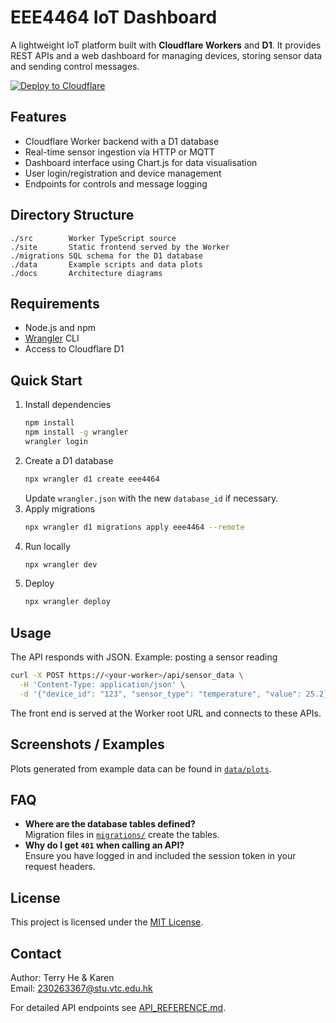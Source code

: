 # EEE4464 IoT Dashboard

A lightweight IoT platform built with **Cloudflare Workers** and **D1**. It provides REST APIs and a web dashboard for managing devices, storing sensor data and sending control messages.

[![Deploy to Cloudflare](https://deploy.workers.cloudflare.com/button)](https://deploy.workers.cloudflare.com/?url=https://github.com/cloudflare/templates/tree/main/d1-template)

## Features
- Cloudflare Worker backend with a D1 database
- Real-time sensor ingestion via HTTP or MQTT
- Dashboard interface using Chart.js for data visualisation
- User login/registration and device management
- Endpoints for controls and message logging

## Directory Structure
```
./src        Worker TypeScript source
./site       Static frontend served by the Worker
./migrations SQL schema for the D1 database
./data       Example scripts and data plots
./docs       Architecture diagrams
```

## Requirements
- Node.js and npm
- [Wrangler](https://developers.cloudflare.com/workers/wrangler/) CLI
- Access to Cloudflare D1

## Quick Start
1. Install dependencies
   ```bash
   npm install
   npm install -g wrangler
   wrangler login
   ```
2. Create a D1 database
   ```bash
   npx wrangler d1 create eee4464
   ```
   Update `wrangler.json` with the new `database_id` if necessary.
3. Apply migrations
   ```bash
   npx wrangler d1 migrations apply eee4464 --remote
   ```
4. Run locally
   ```bash
   npx wrangler dev
   ```
5. Deploy
   ```bash
   npx wrangler deploy
   ```

## Usage
The API responds with JSON. Example: posting a sensor reading
```bash
curl -X POST https://<your-worker>/api/sensor_data \
  -H 'Content-Type: application/json' \
  -d '{"device_id": "123", "sensor_type": "temperature", "value": 25.2}'
```
The front end is served at the Worker root URL and connects to these APIs.

## Screenshots / Examples
Plots generated from example data can be found in [`data/plots`](data/plots).

## FAQ
- **Where are the database tables defined?**  
  Migration files in [`migrations/`](migrations/) create the tables.
- **Why do I get `401` when calling an API?**  
  Ensure you have logged in and included the session token in your request headers.

## License
This project is licensed under the [MIT License](LICENSE).

## Contact
Author: Terry He & Karen  
Email: <230263367@stu.vtc.edu.hk>

For detailed API endpoints see [API_REFERENCE.md](API_REFERENCE.md).
